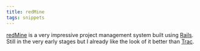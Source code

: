```yaml
---
title: redMine
tags: snippets
---
```


[redMine](http://www.wincent.com/wiki/redMine) is a very impressive project management system built using [Rails](http://www.wincent.com/wiki/Rails). Still in the very early stages but I already like the look of it better than [Trac](http://www.wincent.com/wiki/Trac).
